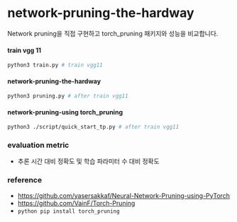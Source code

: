 # network-pruning-the-hardway
Network pruning을 직접 구현하고 torch_pruning 패키지와 성능을 비교합니다. 


#### train vgg 11
```bash
python3 train.py # train vgg11
```

#### network-pruning-the-hardway
```bash
python3 pruning.py # after train vgg11
```

#### network-pruning-using torch_pruning
```bash
python3 ./script/quick_start_tp.py # after train vgg11
```

### evaluation metric
-  추론 시간 대비 정확도 및 학습 파라미터 수 대비 정확도

### reference 
- https://github.com/yasersakkaf/Neural-Network-Pruning-using-PyTorch
- https://github.com/VainF/Torch-Pruning
- ```python pip install torch_pruning ```

